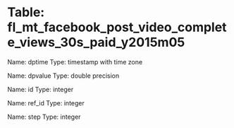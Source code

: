 Table: fl_mt_facebook_post_video_complete_views_30s_paid_y2015m05
=================================================================

Name: dptime
Type: timestamp with time zone

Name: dpvalue
Type: double precision

Name: id
Type: integer

Name: ref_id
Type: integer

Name: step
Type: integer

